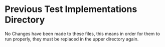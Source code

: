 # Previous Test Implementations Directory
No Changes have been made to these files, this means in order for them to run properly, they must be replaced in the upper directory again.